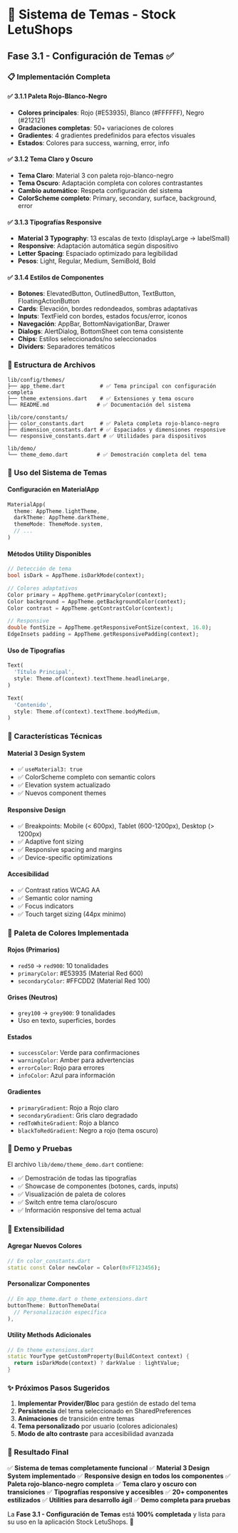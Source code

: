# 🎨 Sistema de Temas - Stock LetuShops

## Fase 3.1 - Configuración de Temas ✅

### 📋 Implementación Completa

#### ✅ 3.1.1 Paleta Rojo-Blanco-Negro
- **Colores principales**: Rojo (#E53935), Blanco (#FFFFFF), Negro (#212121)
- **Gradaciones completas**: 50+ variaciones de colores
- **Gradientes**: 4 gradientes predefinidos para efectos visuales
- **Estados**: Colores para success, warning, error, info

#### ✅ 3.1.2 Tema Claro y Oscuro
- **Tema Claro**: Material 3 con paleta rojo-blanco-negro
- **Tema Oscuro**: Adaptación completa con colores contrastantes
- **Cambio automático**: Respeta configuración del sistema
- **ColorScheme completo**: Primary, secondary, surface, background, error

#### ✅ 3.1.3 Tipografías Responsive
- **Material 3 Typography**: 13 escalas de texto (displayLarge → labelSmall)
- **Responsive**: Adaptación automática según dispositivo
- **Letter Spacing**: Espaciado optimizado para legibilidad
- **Pesos**: Light, Regular, Medium, SemiBold, Bold

#### ✅ 3.1.4 Estilos de Componentes
- **Botones**: ElevatedButton, OutlinedButton, TextButton, FloatingActionButton
- **Cards**: Elevación, bordes redondeados, sombras adaptativas
- **Inputs**: TextField con bordes, estados focus/error, iconos
- **Navegación**: AppBar, BottomNavigationBar, Drawer
- **Dialogs**: AlertDialog, BottomSheet con tema consistente
- **Chips**: Estilos seleccionados/no seleccionados
- **Dividers**: Separadores temáticos

### 📁 Estructura de Archivos

```
lib/config/themes/
├── app_theme.dart           # ✅ Tema principal con configuración completa
├── theme_extensions.dart    # ✅ Extensiones y tema oscuro
└── README.md               # ✅ Documentación del sistema

lib/core/constants/
├── color_constants.dart     # ✅ Paleta completa rojo-blanco-negro
├── dimension_constants.dart # ✅ Espaciados y dimensiones responsive
└── responsive_constants.dart # ✅ Utilidades para dispositivos

lib/demo/
└── theme_demo.dart         # ✅ Demostración completa del tema
```

### 🚀 Uso del Sistema de Temas

#### Configuración en MaterialApp
```dart
MaterialApp(
  theme: AppTheme.lightTheme,
  darkTheme: AppTheme.darkTheme,
  themeMode: ThemeMode.system,
  // ...
)
```

#### Métodos Utility Disponibles
```dart
// Detección de tema
bool isDark = AppTheme.isDarkMode(context);

// Colores adaptativos
Color primary = AppTheme.getPrimaryColor(context);
Color background = AppTheme.getBackgroundColor(context);
Color contrast = AppTheme.getContrastColor(context);

// Responsive
double fontSize = AppTheme.getResponsiveFontSize(context, 16.0);
EdgeInsets padding = AppTheme.getResponsivePadding(context);
```

#### Uso de Tipografías
```dart
Text(
  'Título Principal',
  style: Theme.of(context).textTheme.headlineLarge,
)

Text(
  'Contenido',
  style: Theme.of(context).textTheme.bodyMedium,
)
```

### 🎯 Características Técnicas

#### Material 3 Design System
- ✅ `useMaterial3: true`
- ✅ ColorScheme completo con semantic colors
- ✅ Elevation system actualizado
- ✅ Nuevos component themes

#### Responsive Design
- ✅ Breakpoints: Mobile (< 600px), Tablet (600-1200px), Desktop (> 1200px)
- ✅ Adaptive font sizing
- ✅ Responsive spacing and margins
- ✅ Device-specific optimizations

#### Accesibilidad
- ✅ Contrast ratios WCAG AA
- ✅ Semantic color naming
- ✅ Focus indicators
- ✅ Touch target sizing (44px mínimo)

### 🎨 Paleta de Colores Implementada

#### Rojos (Primarios)
- `red50` → `red900`: 10 tonalidades
- `primaryColor`: #E53935 (Material Red 600)
- `secondaryColor`: #FFCDD2 (Material Red 100)

#### Grises (Neutros)
- `grey100` → `grey900`: 9 tonalidades
- Uso en texto, superficies, bordes

#### Estados
- `successColor`: Verde para confirmaciones
- `warningColor`: Amber para advertencias
- `errorColor`: Rojo para errores
- `infoColor`: Azul para información

#### Gradientes
- `primaryGradient`: Rojo a Rojo claro
- `secondaryGradient`: Gris claro degradado
- `redToWhiteGradient`: Rojo a blanco
- `blackToRedGradient`: Negro a rojo (tema oscuro)

### 📱 Demo y Pruebas

El archivo `lib/demo/theme_demo.dart` contiene:
- ✅ Demostración de todas las tipografías
- ✅ Showcase de componentes (botones, cards, inputs)
- ✅ Visualización de paleta de colores
- ✅ Switch entre tema claro/oscuro
- ✅ Información responsive del tema actual

### 🔧 Extensibilidad

#### Agregar Nuevos Colores
```dart
// En color_constants.dart
static const Color newColor = Color(0xFF123456);
```

#### Personalizar Componentes
```dart
// En app_theme.dart o theme_extensions.dart
buttonTheme: ButtonThemeData(
  // Personalización específica
),
```

#### Utility Methods Adicionales
```dart
// En theme_extensions.dart
static YourType getCustomProperty(BuildContext context) {
  return isDarkMode(context) ? darkValue : lightValue;
}
```

### ✨ Próximos Pasos Sugeridos

1. **Implementar Provider/Bloc** para gestión de estado del tema
2. **Persistencia** del tema seleccionado en SharedPreferences
3. **Animaciones** de transición entre temas
4. **Tema personalizado** por usuario (colores adicionales)
5. **Modo de alto contraste** para accesibilidad avanzada

### 🎉 Resultado Final

✅ **Sistema de temas completamente funcional**
✅ **Material 3 Design System implementado**
✅ **Responsive design en todos los componentes**
✅ **Paleta rojo-blanco-negro completa**
✅ **Tema claro y oscuro con transiciones**
✅ **Tipografías responsive y accesibles**
✅ **20+ componentes estilizados**
✅ **Utilities para desarrollo ágil**
✅ **Demo completa para pruebas**

La **Fase 3.1 - Configuración de Temas** está **100% completada** y lista para su uso en la aplicación Stock LetuShops. 🚀
